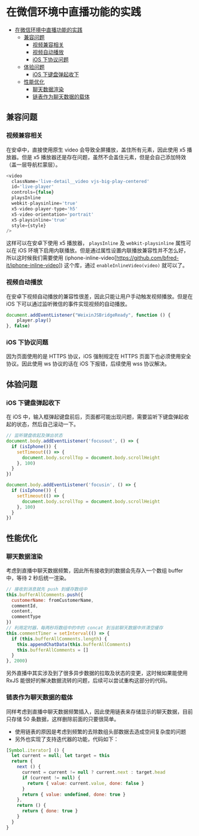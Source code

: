 在微信环境中直播功能的实践
===
<!-- TOC -->

- [在微信环境中直播功能的实践](#在微信环境中直播功能的实践)
  - [兼容问题](#兼容问题)
    - [视频兼容相关](#视频兼容相关)
    - [视频自动播放](#视频自动播放)
    - [iOS 下协议问题](#ios-下协议问题)
  - [体验问题](#体验问题)
    - [iOS 下键盘弹起收下](#ios-下键盘弹起收下)
  - [性能优化](#性能优化)
    - [聊天数据渲染](#聊天数据渲染)
    - [链表作为聊天数据的载体](#链表作为聊天数据的载体)

<!-- /TOC -->

## 兼容问题
### 视频兼容相关
在安卓中，直接使用原生 video 会导致全屏播放，盖住所有元素，因此使用 x5 播放器。但是 x5 播放器还是存在问题，虽然不会盖住元素，但是会自己添加特效（盖一层导航栏蒙层）。

```js
<video
  className='live-detail__video vjs-big-play-centered'
  id='live-player'
  controls={false}
  playsInline
  webkit-playsinline='true'
  x5-video-player-type='h5'
  x5-video-orientation='portrait'
  x5-playsinline='true'
  style={style}
/>
```

这样可以在安卓下使用 x5 播放器， `playsInline` 及 `webkit-playsinline` 属性可以在 iOS 环境下启用内联播放。但是通过属性设置内联播放兼容性并不怎么好，所以这时候我们需要使用 (iphone-inline-video[https://github.com/bfred-it/iphone-inline-video]) 这个库，通过 `enableInlineVideo(video)` 就可以了。


### 视频自动播放
在安卓下视频自动播放的兼容性很差，因此只能让用户手动触发视频播放。但是在 iOS 下可以通过监听微信的事件实现视频的自动播放。

```js
document.addEventListener("WeixinJSBridgeReady", function () {
    player.play()
}, false)
```

### iOS 下协议问题
因为页面使用的是 HTTPS 协议，iOS 强制规定在 HTTPS 页面下也必须使用安全协议。因此使用 ws 协议的话在 iOS 下报错，后续使用 wss 协议解决。


## 体验问题
### iOS 下键盘弹起收下
在 iOS 中，输入框弹起键盘前后，页面都可能出现问题，需要监听下键盘弹起收起的状态，然后自己滚动一下。

```js
// 监听键盘收起及弹出状态
document.body.addEventListener('focusout', () => {
  if (isIphone()) {
    setTimeout(() => {
      document.body.scrollTop = document.body.scrollHeight
    }, 100)
  }
})

document.body.addEventListener('focusin', () => {
  if (isIphone()) {
    setTimeout(() => {
      document.body.scrollTop = document.body.scrollHeight
    }, 100)
  }
})
```

## 性能优化
### 聊天数据渲染
考虑到直播中聊天数据频繁，因此所有接收到的数据会先存入一个数组 buffer 中，等待 2 秒后统一渲染。

```js
// 接收到消息就先 push 到缓存数组中
this.bufferAllComments.push({
  customerName: fromCustomerName,
  commentId,
  content,
  commentType
})
// 利用定时器，每两秒将数组中的中的 concat 到当前聊天数据中并清空缓存
this.commentTimer = setInterval(() => {
  if (this.bufferAllComments.length) {
    this.appendChatData(this.bufferAllComments)
    this.bufferAllComments = []
  }
}, 2000)
```

另外直播中其实涉及到了很多异步数据的拉取及状态的变更，这时候如果能使用 RxJS 能很好的解决数据流转的问题，后续可以尝试重构这部分的代码。


### 链表作为聊天数据的载体
同样考虑到直播中聊天数据频繁插入，因此使用链表来存储显示的聊天数据，目前只存储 50 条数据，这样删除前面的只要很简单。
- 使用链表的原因是考虑到频繁的去除数组头部数据去造成空间复杂度的问题
- 另外也实现了支持迭代器的功能，代码如下：

```js
[Symbol.iterator] () {
  let current = null; let target = this
  return {
    next () {
      current = current != null ? current.next : target.head
      if (current != null) {
        return { value: current.value, done: false }
      }
      return { value: undefined, done: true }
    },
    return () {
      return { done: true }
    }
  }
}
```
